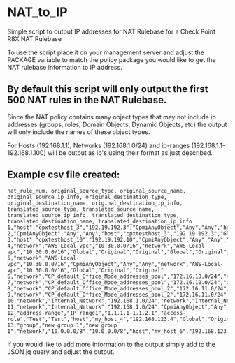 # NAT_to_IP
Simple script to output IP addresses for NAT Rulebase for a Check Point R8X NAT Rulebase

To use the script place it on your management server and adjust the PACKAGE variable to match the policy package you would
like to get the NAT rulebase information to IP address.

## By default this script will only output the first 500 NAT rules in the NAT Rulebase.

Since the NAT policy contains many object types that may not include ip addresses (groups, roles, Domain Objects, Dynamic Objects, etc)
the output will only include the names of these object types.

For Hosts (192.168.1.1), Networks (192.168.1.0/24) and ip-ranges (192.168.1.1-192.168.1.100) 
will be output as ip's using their format as just described.

## Example csv file created: 
```
nat_rule_num, original_source_type, original_source_name, original_source_ip_info, original_destination_type, original_destination_name, original_destination_ip_info, translated_source_type, translated_source_name, translated_source_ip_info, translated_destination_type, translated_destination_name, translated_destination_ip_info
1,"host","cpxtesthost_3","192.19.192.3","CpmiAnyObject","Any","Any","host","cpxtesthost_3","192.19.192.3","Global","Original","Original"
2,"CpmiAnyObject","Any","Any","host","cpxtesthost_3","192.19.192.3","Global","Original","Original","host","cpxtesthost_3","192.19.192.3"
3,"host","cpxtesthost_10","192.19.192.10","CpmiAnyObject","Any","Any","host","cpxtesthost_10","192.19.192.10","Global","Original","Original"
4,"network","AWS-Local-vpc","10.30.0.0/16","network","AWS-Local-vpc","10.30.0.0/16","Global","Original","Original","Global","Original","Original"
5,"network","AWS-Local-vpc","10.30.0.0/16","CpmiAnyObject","Any","Any","network","AWS-Local-vpc","10.30.0.0/16","Global","Original","Original"
6,"network","CP_default_Office_Mode_addresses_pool","172.16.10.0/24","network","CP_default_Office_Mode_addresses_pool","172.16.10.0/24","Global","Original","Original","Global","Original","Original"
7,"network","CP_default_Office_Mode_addresses_pool","172.16.10.0/24","CpmiAnyObject","Any","Any","network","CP_default_Office_Mode_addresses_pool","172.16.10.0/24","Global","Original","Original"
8,"network","CP_default_Office_Mode_addresses_pool_2","172.16.11.0/24","network","CP_default_Office_Mode_addresses_pool_2","172.16.11.0/24","Global","Original","Original","Global","Original","Original"
9,"network","CP_default_Office_Mode_addresses_pool_2","172.16.11.0/24","CpmiAnyObject","Any","Any","network","CP_default_Office_Mode_addresses_pool_2","172.16.11.0/24","Global","Original","Original"
10,"network","Internal_Network","192.168.1.0/24","network","Internal_Network","192.168.1.0/24","Global","Original","Original","Global","Original","Original"
11,"network","Internal_Network","192.168.1.0/24","CpmiAnyObject","Any","Any","network","Internal_Network","192.168.1.0/24","Global","Original","Original"
12,"address-range","IP-range1","1.1.1.1-1.1.2.1","access-role","Test","Test","host","my_host_4","192.168.123.4","Global","Original","Original"
13,"group","new group 1","new group 1","network","10.0.0.0/8","10.0.0.0/8","host","my_host_6","192.168.123.6","host","my_host_1","192.168.123.1"
```

If you would like to add more information to the output simply add to the JSON jq query and adjust the output.
